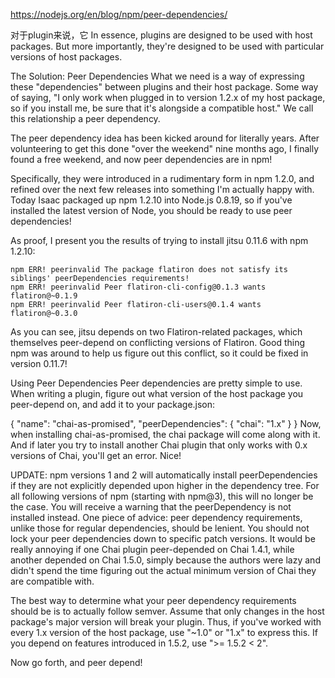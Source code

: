 https://nodejs.org/en/blog/npm/peer-dependencies/


对于plugin来说，它
In essence, plugins are designed to be used with host packages. 
But more importantly, they're designed to be used with particular versions of host packages.



The Solution: Peer Dependencies
What we need is a way of expressing these "dependencies" between plugins and their host package. Some way of saying, "I only work when plugged in to version 1.2.x of my host package, so if you install me, be sure that it's alongside a compatible host." We call this relationship a peer dependency.

The peer dependency idea has been kicked around for literally years. After volunteering to get this done "over the weekend" nine months ago, I finally found a free weekend, and now peer dependencies are in npm!

Specifically, they were introduced in a rudimentary form in npm 1.2.0, and refined over the next few releases into something I'm actually happy with. Today Isaac packaged up npm 1.2.10 into Node.js 0.8.19, so if you've installed the latest version of Node, you should be ready to use peer dependencies!

As proof, I present you the results of trying to install jitsu 0.11.6 with npm 1.2.10:

```
npm ERR! peerinvalid The package flatiron does not satisfy its siblings' peerDependencies requirements!
npm ERR! peerinvalid Peer flatiron-cli-config@0.1.3 wants flatiron@~0.1.9
npm ERR! peerinvalid Peer flatiron-cli-users@0.1.4 wants flatiron@~0.3.0
```


As you can see, jitsu depends on two Flatiron-related packages, which themselves peer-depend on conflicting versions of Flatiron. Good thing npm was around to help us figure out this conflict, so it could be fixed in version 0.11.7!

Using Peer Dependencies
Peer dependencies are pretty simple to use. When writing a plugin, figure out what version of the host package you peer-depend on, and add it to your package.json:

{
  "name": "chai-as-promised",
  "peerDependencies": {
    "chai": "1.x"
  }
}
Now, when installing chai-as-promised, the chai package will come along with it. And if later you try to install another Chai plugin that only works with 0.x versions of Chai, you'll get an error. Nice!

UPDATE: npm versions 1 and 2 will automatically install peerDependencies if they are not explicitly depended upon higher in the dependency tree. For all following versions of npm (starting with npm@3), this will no longer be the case. You will receive a warning that the peerDependency is not installed instead.
One piece of advice: peer dependency requirements, unlike those for regular dependencies, should be lenient. You should not lock your peer dependencies down to specific patch versions. It would be really annoying if one Chai plugin peer-depended on Chai 1.4.1, while another depended on Chai 1.5.0, simply because the authors were lazy and didn't spend the time figuring out the actual minimum version of Chai they are compatible with.

The best way to determine what your peer dependency requirements should be is to actually follow semver. Assume that only changes in the host package's major version will break your plugin. Thus, if you've worked with every 1.x version of the host package, use "~1.0" or "1.x" to express this. If you depend on features introduced in 1.5.2, use ">= 1.5.2 < 2".

Now go forth, and peer depend!

